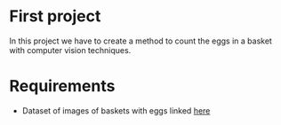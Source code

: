# First project
In this project we have to create a method to count the eggs in a basket with computer vision techniques.


# Requirements

- Dataset of images of baskets with eggs linked [here](https://mega.nz/file/kUFnTTgI#U6cEo6Q38IbwXabWYrVuZb7rMdtC7wfaXeD66DuWF7E)